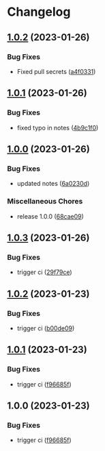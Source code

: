 # Changelog

## [1.0.2](https://github.com/Befritco/helm-charts/compare/expo-manager-1.0.1...expo-manager-1.0.2) (2023-01-26)


### Bug Fixes

* Fixed pull secrets ([a4f0331](https://github.com/Befritco/helm-charts/commit/a4f03313115641d11b0c02b47b788421436e015a))

## [1.0.1](https://github.com/Befritco/helm-charts/compare/expo-manager-1.0.0...expo-manager-1.0.1) (2023-01-26)


### Bug Fixes

* fixed typo in notes ([4b9c1f0](https://github.com/Befritco/helm-charts/commit/4b9c1f04d11d2c6d7c879e8019c5502f70d49528))

## [1.0.0](https://github.com/Befritco/helm-charts/compare/expo-manager-v1.0.3...expo-manager-1.0.0) (2023-01-26)


### Bug Fixes

* updated notes ([6a0230d](https://github.com/Befritco/helm-charts/commit/6a0230d320c9e43cc0ff53d287389540cfe78960))


### Miscellaneous Chores

* release 1.0.0 ([68cae09](https://github.com/Befritco/helm-charts/commit/68cae09b18dc0e8602ed2630c4c1b204bb92d132))

## [1.0.3](https://github.com/Befritco/helm-charts/compare/expo-manager-1.0.2...expo-manager-1.0.3) (2023-01-26)


### Bug Fixes

* trigger ci ([29f79ce](https://github.com/Befritco/helm-charts/commit/29f79ce8dc0cf9bbcb8b0a614119be56ce4703af))

## [1.0.2](https://github.com/Befritco/helm-charts/compare/expo-manager-1.0.1...expo-manager-1.0.2) (2023-01-23)


### Bug Fixes

* trigger ci ([b00de09](https://github.com/Befritco/helm-charts/commit/b00de095819e1d7aa0f16ad9ab4463ba1c60e8d2))

## [1.0.1](https://github.com/Befritco/helm-charts/compare/expo-manager-v1.0.0...expo-manager-1.0.1) (2023-01-23)


### Bug Fixes

* trigger ci ([f96685f](https://github.com/Befritco/helm-charts/commit/f96685f280c10e74f7c1f4441c0a5ab1f7d8007f))

## 1.0.0 (2023-01-23)


### Bug Fixes

* trigger ci ([f96685f](https://github.com/Befritco/helm-charts/commit/f96685f280c10e74f7c1f4441c0a5ab1f7d8007f))
